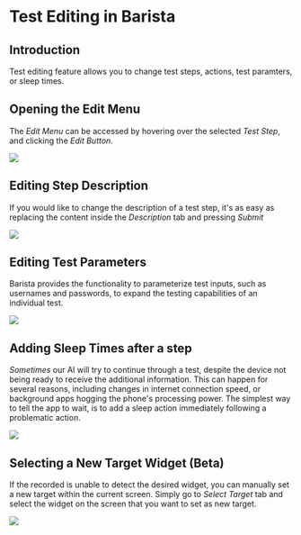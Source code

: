 # Test Editing in Barista

## Introduction

Test editing feature allows you to change test steps, actions, test paramters, or sleep times.


## Opening the Edit Menu 

The *Edit Menu* can be accessed by hovering over the selected *Test Step*, and clicking the *Edit Button*.

<img src="../android/edit_button.png" style="max-width:600px;max-height:480px" />

## Editing Step Description

If you would like to change the description of a test step, it's as easy as replacing the content inside the *Description* tab and pressing *Submit*

<img src="../android/edit_test_description.png" style="max-width:600px;max-height:480px" />

## Editing Test Parameters

Barista provides the functionality to parameterize test inputs, such as usernames and passwords, to expand the testing capabilities of an individual test.

<img src="../android/edit_test_params.png" style="max-width:600px;max-height:480px" />

## Adding Sleep Times after a step

*Sometimes* our AI will try to continue through a test, despite the device not being ready to receive the additional information. This can happen for several reasons, including changes in internet connection speed, or background apps hogging the phone's processing power. The simplest way to tell the app to wait, is to add a sleep action immediately following a problematic action. 

<img src="../android/add_sleep_action.png" style="max-width:600px;max-height:480px" />

## Selecting a New Target Widget (Beta)

If the recorded is unable to detect the desired widget, you can manually set a new target within the current screen. Simply go to *Select Target* tab and select the widget on the screen that you want to set as new target. 

<img src="../android/select_new_target.gif" style="max-width:600px;max-height:480px"/>





